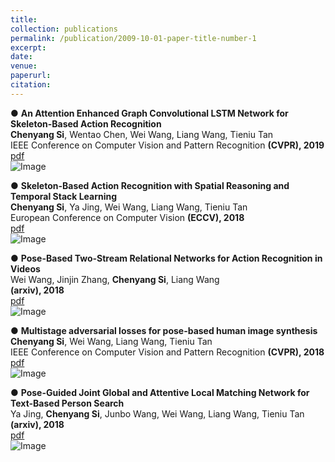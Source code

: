 ```yaml
---
title: 
collection: publications
permalink: /publication/2009-10-01-paper-title-number-1
excerpt: 
date: 
venue: 
paperurl: 
citation: 
---
```


● **An Attention Enhanced Graph Convolutional LSTM Network for Skeleton-Based Action Recognition**<br /> **Chenyang Si**, Wentao Chen, Wei Wang, Liang Wang, Tieniu Tan<br /> IEEE Conference on Computer Vision and Pattern Recognition **(CVPR), 2019**<br /> [pdf](https://arxiv.org/pdf/1902.09130.pdf)
<br /> ![Image](src) 

● **Skeleton-Based Action Recognition with Spatial Reasoning and Temporal Stack Learning**<br /> **Chenyang Si**, Ya Jing, Wei Wang, Liang Wang, Tieniu Tan<br /> European Conference on Computer Vision **(ECCV), 2018**<br /> [pdf](http://openaccess.thecvf.com/content_ECCV_2018/papers/Chenyang_Si_Skeleton-Based_Action_Recognition_ECCV_2018_paper.pdf)
<br /> ![Image](src) 

● **Pose-Based Two-Stream Relational Networks for Action Recognition in Videos**<br /> Wei Wang, Jinjin Zhang, **Chenyang Si**, Liang Wang<br /> **(arxiv), 2018**<br /> [pdf](https://arxiv.org/pdf/1805.08484.pdf)
<br /> ![Image](src) 

● **Multistage adversarial losses for pose-based human image synthesis**<br /> **Chenyang Si**, Wei Wang, Liang Wang, Tieniu Tan<br /> IEEE Conference on Computer Vision and Pattern Recognition **(CVPR), 2018**<br /> [pdf](http://openaccess.thecvf.com/content_cvpr_2018/papers/Si_Multistage_Adversarial_Losses_CVPR_2018_paper.pdf)
<br /> ![Image](src) 

● **Pose-Guided Joint Global and Attentive Local Matching Network for Text-Based Person Search**<br /> Ya Jing, **Chenyang Si**, Junbo Wang, Wei Wang, Liang Wang, Tieniu Tan<br /> **(arxiv), 2018**<br /> [pdf](https://arxiv.org/pdf/1809.08440.pdf)
<br /> ![Image](src) 
